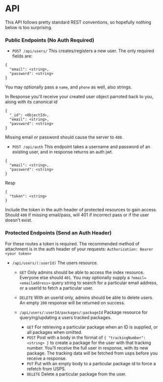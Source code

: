 # API

This API follows pretty standard REST conventions, so hopefully nothing below is too surprising.

### Public Endpoints (No Auth Required)

- `POST /api/users/`  This creates/registers a new user. The only required fields are:
```
{
  "email": <string>,
  "password": <string>
}
```
You may optionally pass a `name`, and `phone` as well, also strings.

In Response you'll receive your created user object parroted back to you, along with its canonical id
```
{
  "_id": <ObjectId>,
  "email": <string>,
  "password": <string>
}
```
Missing email or password should cause the server to `400`.

- `POST /api/auth` This endpoint takes a username and password of an existing user, and in response returns an auth jwt.
```
{
  "email": <string>,
  "password": <string>
}
```
Resp
```
{
  "token": <string>
}
```
Include the token in the auth header of protected resources to gain access.
Should `400` if missing email/pass, will 401 if incorrect pass or if the user doesn't exist. 

### Protected Endpoints (Send an Auth Header)
For these routes a token is required. The recommended method of attachment is in the auth header of your requests:
`Authorization: Bearer <your token>`

- `/api/users/(:userId)` The users resource.
  - `GET`  Only admins should be able to access the index resource.  Everyone else should `401`.  You may optionally supply a `?email=<emailaddress>` query string to search for a particular email address, or a userId to fetch a particular user.
  - `DELETE`  With an userId only,  admins should be able to delete users.  An empty `200` response will be returned on success.

  - `/api/users/:userId/packages/:packageId` Package resource for querying/updating a users tracked packages.
    - `GET`  For retrieving a particular package when an ID is supplied, or all packages when omitted.
    - `POST`  Post with a body in the format of `{ "trackingNumber": <string> }` to create a package for the user with that tracking number.  You'll receive the full user in response, with its new package. The tracking data will be fetched from usps before you receive a response.
    - `PUT` Put with an empty body to a particular package id to force a refetch from USPS. 
    - `DELETE` Delete a particular package from the user.

